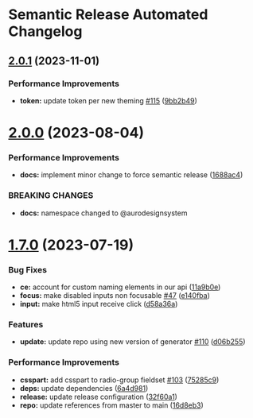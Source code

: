 # Semantic Release Automated Changelog

## [2.0.1](https://github.com/AlaskaAirlines/auro-radio/compare/v2.0.0...v2.0.1) (2023-11-01)


### Performance Improvements

* **token:** update token per new theming [#115](https://github.com/AlaskaAirlines/auro-radio/issues/115) ([9bb2b49](https://github.com/AlaskaAirlines/auro-radio/commit/9bb2b49785ad28a721c399be3a42ebd3a830a36b))

# [2.0.0](https://github.com/AlaskaAirlines/auro-radio/compare/v1.7.0...v2.0.0) (2023-08-04)


### Performance Improvements

* **docs:** implement minor change to force semantic release ([1688ac4](https://github.com/AlaskaAirlines/auro-radio/commit/1688ac40f59ff613076da9419aa994fd16b013dd))


### BREAKING CHANGES

* **docs:** namespace changed to @aurodesignsystem

# [1.7.0](https://github.com/AlaskaAirlines/auro-radio/compare/v1.6.2...v1.7.0) (2023-07-19)


### Bug Fixes

* **ce:** account for custom naming elements in our api ([11a9b0e](https://github.com/AlaskaAirlines/auro-radio/commit/11a9b0e13679eac491fdbf7408e63f4823099661))
* **focus:** make disabled inputs non focusable [#47](https://github.com/AlaskaAirlines/auro-radio/issues/47) ([e140fba](https://github.com/AlaskaAirlines/auro-radio/commit/e140fba7f8914bbcefbb6d87f1dcccc906cd0e40))
* **input:** make html5 input receive click ([d58a36a](https://github.com/AlaskaAirlines/auro-radio/commit/d58a36aeb8b5a0a41b1ad6dbeaf0eff8b2378252))


### Features

* **update:** update repo using new version of generator [#110](https://github.com/AlaskaAirlines/auro-radio/issues/110) ([d06b255](https://github.com/AlaskaAirlines/auro-radio/commit/d06b2559143884614ae2ff1b26a414136bf22c85))


### Performance Improvements

* **csspart:** add csspart to radio-group fieldset [#103](https://github.com/AlaskaAirlines/auro-radio/issues/103) ([75285c9](https://github.com/AlaskaAirlines/auro-radio/commit/75285c97ea2e39241ef3def5d2abfdd68fa3fb21))
* **deps:** update dependencies ([6a4d981](https://github.com/AlaskaAirlines/auro-radio/commit/6a4d9811c4779c0a467c135d96a9fcf00f0aed6b))
* **release:** update release configuration ([32f60a1](https://github.com/AlaskaAirlines/auro-radio/commit/32f60a1fbbb1b456ea68c6536ea18961b58e43de))
* **repo:** update references from master to main ([16d8eb3](https://github.com/AlaskaAirlines/auro-radio/commit/16d8eb361095754072cea03f319cdcb93c4af732))
